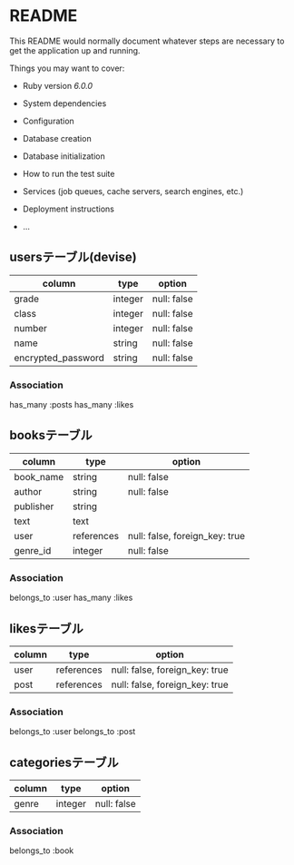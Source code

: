 # README

This README would normally document whatever steps are necessary to get the
application up and running.

Things you may want to cover:

* Ruby version
_6.0.0_

* System dependencies

* Configuration

* Database creation

* Database initialization

* How to run the test suite

* Services (job queues, cache servers, search engines, etc.)

* Deployment instructions

* ...

## usersテーブル(devise)
|column            |type   |option     |
|------------------|-------|-----------|
|grade             |integer|null: false|
|class             |integer|null: false|
|number            |integer|null: false|
|name              |string |null: false|
|encrypted_password|string |null: false|

### Association
has_many :posts
has_many :likes


## booksテーブル
|column            |type       |option                        |
|------------------|-----------|------------------------------|
|book_name         |string     |null: false                   | 
|author            |string     |null: false                   |
|publisher         |string     |                              |
|text              |text       |                              |
|user              |references |null: false, foreign_key: true|
|genre_id          |integer    |null: false                   |

### Association
belongs_to :user
has_many :likes

## likesテーブル
|column            |type       |option                        |
|------------------|-----------|------------------------------|
|user              |references |null: false, foreign_key: true|
|post              |references |null: false, foreign_key: true|

### Association
belongs_to :user
belongs_to :post

## categoriesテーブル
|column            |type       |option                        |
|------------------|-----------|------------------------------|
|genre             |integer    |null: false                   |

### Association
belongs_to :book